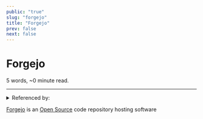 ```yaml
---
public: "true"
slug: "forgejo"
title: "Forgejo"
prev: false
next: false
---
```

<script setup>
import { data } from '../../git.data.ts';
import { useData } from 'vitepress';
const pageData = useData();
</script>
<h1 class="p-name">Forgejo</h1>
<p>5 words, ~0 minute read. <span v-html="data[`site/${pageData.page.value.relativePath}`]" /></p>
<hr/>

<details><summary>Referenced by:</summary><a href="/garden/incremental-social">Incremental Social</a></details>

[Forgejo](https://forgejo.org) is an [Open Source](/garden/open-source) code repository hosting software